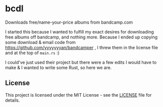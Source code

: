 # bcdl
Downloads free/name-your-price albums from bandcamp.com

I started this because I wanted to fulfill my exact desires for downloading free albums off bandcamp, and nothing more.
Because I ended up copying some download & email code from https://github.com/yyyyyyyan/bandcamper , I threw them in the license file and at the top of `main.rs` :)

I could've just used their project but there were a few edits I would have to make & I wanted to write some Rust, so here we are.

## License
This project is licensed under the MIT License - see the [LICENSE](https://github.com/rtldg/bcdl/blob/main/LICENSE) file for details.
